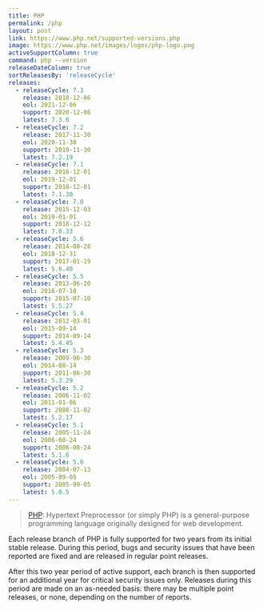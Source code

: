 ```yaml
---
title: PHP
permalink: /php
layout: post
link: https://www.php.net/supported-versions.php
image: https://www.php.net/images/logos/php-logo.png
activeSupportColumn: true
command: php --version
releaseDateColumn: true
sortReleasesBy: 'releaseCycle'
releases:
  - releaseCycle: 7.3
    release: 2018-12-06
    eol: 2021-12-06
    support: 2020-12-06
    latest: 7.3.6
  - releaseCycle: 7.2
    release: 2017-11-30
    eol: 2020-11-30
    support: 2019-11-30
    latest: 7.2.19
  - releaseCycle: 7.1
    release: 2016-12-01
    eol: 2019-12-01
    support: 2018-12-01
    latest: 7.1.30
  - releaseCycle: 7.0
    release: 2015-12-03
    eol: 2019-01-01
    support: 2018-12-12
    latest: 7.0.33
  - releaseCycle: 5.6
    release: 2014-08-28
    eol: 2018-12-31
    support: 2017-01-19
    latest: 5.6.40
  - releaseCycle: 5.5
    release: 2013-06-20
    eol: 2016-07-10
    support: 2015-07-10
    latest: 5.5.27
  - releaseCycle: 5.4
    release: 2012-03-01
    eol: 2015-09-14
    support: 2014-09-14
    latest: 5.4.45
  - releaseCycle: 5.3
    release: 2009-06-30
    eol: 2014-08-14
    support: 2011-06-30
    latest: 5.3.29
  - releaseCycle: 5.2
    release: 2006-11-02
    eol: 2011-01-06
    support: 2008-11-02
    latest: 5.2.17
  - releaseCycle: 5.1
    release: 2005-11-24
    eol: 2006-08-24
    support: 2006-08-24
    latest: 5.1.6
  - releaseCycle: 5.0
    release: 2004-07-13
    eol: 2005-09-05
    support: 2005-09-05
    latest: 5.0.5
---
```


> [PHP](https://www.php.net/): Hypertext Preprocessor (or simply PHP) is a general-purpose programming language originally designed for web development.

Each release branch of PHP is fully supported for two years from its initial stable release. During this period, bugs and security issues that have been reported are fixed and are released in regular point releases.

After this two year period of active support, each branch is then supported for an additional year for critical security issues only. Releases during this period are made on an as-needed basis: there may be multiple point releases, or none, depending on the number of reports.
